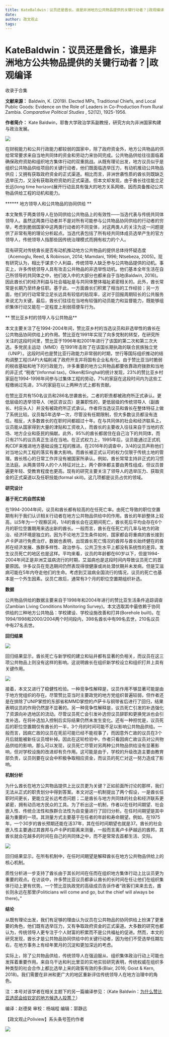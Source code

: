 ```yaml
---
title: KateBaldwin：议员还是酋长，谁是非洲地方公共物品提供的关键行动者？|政观编译
date: 
author: 政文观止
tags: 
---
```

# KateBaldwin：议员还是酋长，谁是非洲地方公共物品提供的关键行动者？|政观编译


收录于合集

**文献来源：** Baldwin, K. (2019). Elected MPs, Traditional Chiefs, and Local
Public Goods: Evidence on the Role of Leaders in Co-Production From Rural
Zambia. _Comparative Political Studies_ , 52(12), 1925-1956.  

 **作者简介：** Kate Baldwin，耶鲁大学政治学系副教授，研究方向为非洲国家构建与政治发展。

  
![](/images/295/2.jpeg)  
  
  

  

  

在财税能力和公共行政能力都较弱的国家中，除了政府资金外，地方公共物品的供给常常要求来自当地共同体的资金和劳动力来协同完成。公共物品供给往往面临着确保政府资助和组织地方集体行动的双重挑战。从既有理论出发，地方议员似乎是组织公共物品供给项目的关键行动者，他们既面临选举压力，有动机推动公共物品供应；又拥有获取政府资金的正式渠道。相比而言，非洲世袭性质的酋长则既缺乏选举压力，又没有获取政府资助的正式渠道。但本文却发现，由于酋长往往能立足长远(long
time horizon)展开行动且具有强大的地方关系网络，因而具备推动公共物品供给工程的动机和能力。

  

  

 ****** 地方领导人和公共物品的协同供给 **

  

本文聚焦于两类领导人在协同供给公共物品上的有效性——当选代表与传统共同体领导人。虽然这两类行动者并不是对所有可能参与公共物品协同供给的行动者的穷举，考虑到脆弱国家中这两类行动者的不同变体，对这两类人的关注为这一问题提供了非常有用的理论分析起点。当选代表包括了所有经共同体成员选举产生的官方领导人，传统领导人指那些因传统治理模式而拥有权力的个人。

  

现有研究对传统酋长是否有动机推动地方公共物品的提供总体持怀疑态度（Acemoglu, Reed, & Robinson, 2014; Mamdani,
1996; Ntsebeza,
2005)。现有研究认为，相比于谋求个人利益，传统领导人缺乏参与公共物品提供的动机。事实上，许多传统领导人具有攻击公共物品的非选举性动机。他们基本全年生活在自己所领导的共同体之中，他们收入中的大部分也都来自于当地(Baldwin,
2016)。因此酋长们的经济利益与社会福祉是与共同体整体福祉紧密相关的。此外，酋长常常是长期乃至终身任职。基于此，一方面酋长们积累了相当的工作经验；另一方面，他们的行动常常立足长远具有较低的贴现率，这对于回报周期较长的公共服务来说尤为关键。最后，酋长们往往在当地有较强的动员能力和监督能力，既能够组织集体行动又能在一定程度上削弱搭便车行为。

  

  

 ** 赞比亚乡村的领导人与公共物品**

  

本文主要关注了在1994-2004年间，赞比亚乡村的当选议员和非选举性的酋长在公共物品协同供给上的作用。赞比亚在1991年实现了向多党制的转型，在研究所关注的这段时间里，赞比亚于1996年和2001年进行了该国的第二次和第三次大选。多党民主运动（MMD）在1991年击败了在该国长期执政的联合民族独立党（UNIP）。这段时间也是赞比亚行政能力非常弱的时期，世行等国际组织推动的结构调整工程(SAP)大幅削减了政府开支并将国有企业私有化。由于赞比亚当时脆弱的税收基础和地下的行政能力，许多重要的地方公共物品都要依靠政府拨款和当地的非正式
“税收”(Informal
tax)。Olken和Singhal的统计发现，23%的赞比亚乡村家庭在1994-1998年间参与过集体工程的劳动，7%的家庭在这段时间内为这些工程缴纳过先进，3%的家庭在以上两种方式上都有贡献。

  

在赞比亚共有150名议员和286名世袭酋长。二者的职责都被政府所正式承认。更低层级的选举领导人（地区咨议员）是兼职性的，更低层级的传统领导人（副酋长、村庄头人）并没有被政府所正式承认。作者将当选议员和酋长在整体特征上做了系统比较。议员每5年选举一次，尽管没有任期限制，但大多数议员都没有连任。相反，大多数酋长的在职时间都超过十年。在与共同体的社会和经济联系上，议员能从国家得到大量的津贴和工资收入，而酋长的主要收入往往来自于当地的农场、地方企业和臣民的捐献。此外，95%的酋长都居住在自己治下的共同体，而只有21%的议员真正生活在当地。在正式权力上，1995年后，议员能通过正式机构CDF来推进地方基础设施工程的推进。在2016年的调查中，3/4的议员声称他们对当地公共工程的落实有重大影响。而酋长被正式认可的权力仅限于传统土地的管理。酋长核心的日常工作并没有被国家所承认。例如，酋长常常主持非正式的习惯法法庭。从两类领导人的个人特征对比上，两个群体都主要由男性组成，但议员普遍更年轻、受教育程度也更高。现有的研究主要关注了领导人的选举压力、获取资金的正式渠道以及任职技能(formal
skill)。这几项都是议员占优的领域。

  

  

 **研究设计**  

  

 **基于死亡的自然实验**

在1994-2004年间，议员和酋长都有较高的在任死亡率。由死亡导致的职位空置期有利于我们认识相关行动者在地方公共物品供给中的作用。酋长的年龄整体上较高，以5年为一个观察区间，1/4的酋长会在这期间死亡，酋长死后平均会存在6个月的职位空置期用来选出新的酋长。一般而言，酋长在任死亡的几率与地方的政治、经济环境是独立的。因为不论地方卫生条件如何，国家都会将重病的酋长接到卢卡萨进行免费治疗。数据也表明，出现酋长死亡情况的酋邦与酋长始终健在的酋邦在经济发展、族群多样性、政治参与、公共卫生水平上都没有系统性的差异。发生议员死亡的地区也是这样。平均来看，议员的年龄都在60岁以下，但是1994-2004年间正是非洲艾滋病流行的时期，艾滋病也是这段时间内导致议员死亡的首要原因。许多议员在竞选期间仍然表现得很健康或尚处潜伏期并未发病，但是艾滋病可能在5年内夺走他们的生命。考虑到艾滋病全国流行的情况，议员的死亡也基本是一个外生因素。议员亡故后，通常有3个月的职位空置期组织补选。

  

 **数据**

公共物品供给的数据主要来自于1998年和2004年进行的赞比亚生活条件追踪调查(Zambian Living Conditions Monitoring
Survey)。本文选取其中最依赖于协同供给的三种地方公共物品：学校建设、学校设施改善和打井(Borehole
built)。在1994/1998和2000/2004两个时间段内，398名酋长中有99名去世，210名议员中有27名去世。

  

 **回归结果**

![](/images/295/3.png)

  

回归结果显示，酋长死亡与新学校的建立和钻井都有显著的负相关，而议员在这三项公共物品上则没有这样的影响。这说明酋长在组织新学校设立和组织打井上具有关键作用。

  

![](/images/295/4.png)

  

接着，本文又进行了稳健性检验。一种竞争性解释是，议员作用不够显著可能是由于地方党组织的存在。尽管赞比亚当时主要政党的地方党组织普遍较弱，但作者还是在排除了UNIP掌控的东部省和MMD掌控的卢萨卡与铜带省后进行了回归，结果表明议员的作用仍然是不显著的。另一种竞争性解释是，议员死亡引发的补选强化了资源向补选地区的流动。尽管议员死亡会引发补选但议员辞职和更换党派也会引发补选，在将补选加入控制后实际结果仍然未发生变化。还有一种担忧是，议员死后的职位空置期仅有酋长的一半，3个月的时间可能不足以影响公共物品供给。一般而言，因病亡故的议员在死前可能已经不能视事了，而因意外亡故的议员在3个月后就能被新任议员增补掉。因此在这轮检验中，作者只看因病亡故议员对公共物品供给的影响，那么可以发现，议员死亡尽管对另两种公共物品供给没有显著影响，但对学校设施的改进却有负作用。这可能是由于，学校的升级改造主要由教育部负责，议员则要在议会中积极争取相应资金，而议员的死亡对这一努力造成了影响。

  

 **机制分析**

为什么酋长在地方公共物品提供上比议员更为关键？正如前面所讨论的那样，我们无法从正式的职责划分中得到答案。本文对这一机制提出了两个假设，一是酋长任职时间更长，更能立足长远考虑问题；二是酋长与地方共同体的社会和经济联系更紧密，拥有动员地方民众的工具。为了析出这一机制，作者以在任时间期望、社会嵌入性、传统合法性和族群合法性为自变量进行了回归分析。在任时间期望是其中最为重要的一项。其测量方式主要基于在任者的年龄和寿命期望。例如，在1975年，一个30岁的酋长预期还能在活37年，其在任时间期望也就是37。酋长的社会嵌入性主要通过其酋邦与卢卡萨的距离来测量，一般而言离卢卡萨越远的酋邦，其酋长就会花越多的时间在自己的共同体之中，而不是常常去首都生活、交际。

  

![](/images/295/5.png)

  

回归结果显示，在所有机制中，在任时间期望是解释酋长在地方公共物品供给上的核心机制。

  

质性分析进一步支持了酋长由于其长时间在任而在组织地方集体行动上比议员更为重要的观点。在访谈中，许多赞比亚议员都承认酋长的长时间在任让他们在组织集体行动上更有优势。一个赞比亚执政党的高级成员告诉作者“政客们来来去去，酋长则永远在那里(Politicians
will come and go, but the chief will always be there)。”

  

  

 **结论**  

  

从既有理论出发，我们有足够的理由认为议员在公共物品的协同供给上扮演了更重要的角色，他们既有选举压力，又有争取政府资金的正式渠道。大多数的研究也都认为，传统领导人更专注于个人财富的积累而不是公共福祉的促进。然而，本文的研究发现，酋长才是公共物品协同供给中的关键行动者，因为他们不受选举任期左右，在地方事务上有经年累月的沉淀和更加深远的考虑。

  

实际上，除了公共物品供给，传统领导人在强迫服从、组织集体政治行动上可能也发挥着重要作用。来自乌干达和利比里亚的实地实验研究表明，传统权威在组织多种类型的社会合作上都比选举上来的政客有效的多(Blair,
2016; Goist & Kern, 2018)。我们需要在非洲和更广大的地区重新评估传统领导人在地方治理中的角色。

  

注：本号对该学者在相关主题下的另一篇编译参见：（Kate
Baldwin：[为什么赞比亚选民会给钦定的地方候选人投票？](http://mp.weixin.qq.com/s?__biz=MzI5ODY0MTQ1OA==&mid=2247486648&idx=1&sn=b059d82e3319b0de7c25b55bd3aa0594&chksm=eca3fde5dbd474f3a28ccd2ea496b93ecb675332b7ff8406103918591001021609a2b2f4399a&scene=21#wechat_redirect)）

  

编译：赵德昊 审校：杨端程 编辑：郭静远

【政文观止Poliview】系头条号签约作者

  

![](/images/295/6.jpeg)

